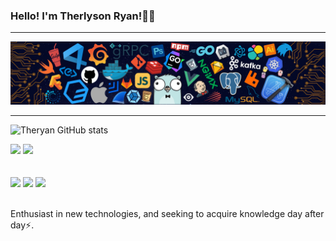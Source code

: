 ### Hello! I'm Therlyson Ryan!👩‍💻
<hr>

<!-- Side -->
<a href="https://github.com/RonaldGuilhermePDS">![Side](https://github.com/RonaldGuilhermePDS/RonaldGuilhermePDS/blob/master/.GitHub/Side.png?raw=true)</a>

<hr>

![Theryan GitHub stats](https://github-readme-stats.vercel.app/api?username=Therlyson&show_icons=true&theme=dracula)

<div>
  <img height='50em' src='https://cdn.worldvectorlogo.com/logos/c-1.svg'>
  <img height='50em' src='https://cdn.worldvectorlogo.com/logos/python-5.svg'>
</div><br/>
<br/>

<div> 
  <a href="https://instagram.com/theeryan" target="_blank"><img src="https://img.shields.io/badge/-Instagram-%23E4405F?style=for-the-badge&logo=instagram&logoColor=white" target="_blank"></a>
    <a href = "mailto:therlyson2017@gmail.com"><img src="https://img.shields.io/badge/-Gmail-%23333?style=for-the-badge&logo=gmail&logoColor=white" target="_blank"></a> 
    <a href="https://www.linkedin.com/in/therlyson-ryan-732b45280" target="_blank"><img src="https://img.shields.io/badge/-LinkedIn-%230077B5?style=for-the-badge&logo=linkedin&logoColor=white" target="_blank"></a>
</div>
<br/>

Enthusiast in new technologies, and seeking to acquire knowledge day after day⚡.
